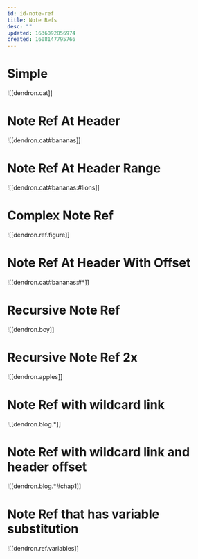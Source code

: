 ```yaml
---
id: id-note-ref
title: Note Refs
desc: ""
updated: 1636092856974
created: 1608147795766
---
```


# Simple

![[dendron.cat]]

# Note Ref At Header

![[dendron.cat#bananas]]

# Note Ref At Header Range

![[dendron.cat#bananas:#lions]]

# Complex Note Ref

![[dendron.ref.figure]]

# Note Ref At Header With Offset

![[dendron.cat#bananas:#*]]

# Recursive Note Ref

![[dendron.boy]]

# Recursive Note Ref 2x

![[dendron.apples]]

# Note Ref with wildcard link

![[dendron.blog.*]]

# Note Ref with wildcard link and header offset

![[dendron.blog.*#chap1]]

# Note Ref that has variable substitution

![[dendron.ref.variables]]